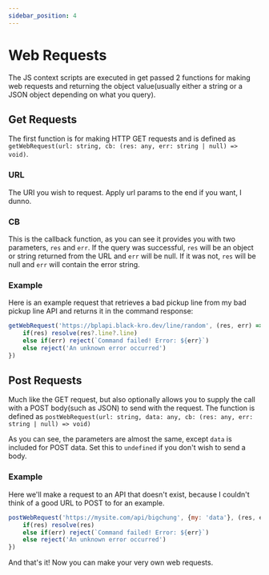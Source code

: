 ```yaml
---
sidebar_position: 4
---
```


# Web Requests
The JS context scripts are executed in get passed 2 functions for making web requests and returning the object value(usually either a string or a JSON object depending on what you query).

## Get Requests
The first function is for making HTTP GET requests and is defined as `getWebRequest(url: string, cb: (res: any, err: string | null) => void)`.

### URL
The URI you wish to request. Apply url params to the end if you want, I dunno.

### CB
This is the callback function, as you can see it provides you with two parameters, `res` and `err`. If the query was successful, `res` will be an object or string returned from the URL and `err` will be null. If it was not, `res` will be null and `err` will contain the error string.

### Example
Here is an example request that retrieves a bad pickup line from my bad pickup line API and returns it in the command response:
```js
getWebRequest('https://bplapi.black-kro.dev/line/random', (res, err) => {
    if(res) resolve(res?.line?.line)
    else if(err) reject(`Command failed! Error: ${err}`)
    else reject('An unknown error occurred')
})
```

## Post Requests
Much like the GET request, but also optionally allows you to supply the call with a POST body(such as JSON) to send with the request.
The function is defined as `postWebRequest(url: string, data: any, cb: (res: any, err: string | null) => void)`

As you can see, the parameters are almost the same, except `data` is included for POST data. Set this to `undefined` if you don't wish to send a body.

### Example
Here we'll make a request to an API that doesn't exist, because I couldn't think of a good URL to POST to for an example.
```js
postWebRequest('https://mysite.com/api/bigchung', {my: 'data'}, (res, err) => {
    if(res) resolve(res)
    else if(err) reject(`Command failed! Error: ${err}`)
    else reject('An unknown error occurred')
})
```

And that's it! Now you can make your very own web requests.